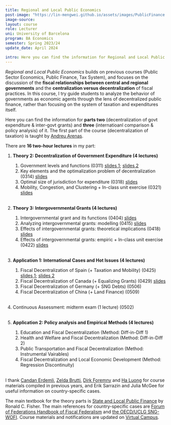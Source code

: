 ```yaml
---
title: Regional and Local Public Economics
post-image: "https://lin-mengwei.github.io/assets/images/PublicFinance.png"
image-source: 
layout: course
role: Lecturer
uni: University of Barcelona
program: BA Economics 
semester: Spring 2023/24
update_date: April 2024

intro: Here you can find the information for Regional and Local Public Economics taught in Spring semester, 2023/24. This is a <b>third-year compulsory course</b> for undergraduate Economics majors at the University of Barcelona.
---
```



*Regional and Local Public Economics* builds on previous courses (Public Sector Economics, Public Finance, Tax System), and focuses on the discussion of the <b>fiscal relationships between central and regional governments</b> and the <b>centralization versus decentralization</b> of fiscal practices. In this course, I try guide students to analyze the behavior of governments as economic agents through the lens of decentralized public finance, rather than focusing on the system of taxation and expenditures itself.

Here you can find the information for <b>parts two</b> (decentralization of govt expenditure & inter-govt grants) and <b>three</b> (internatioanl comparison & policy analysis) of it. The first part of the course (decentralization of taxation) is taught by [Andreu Arenas](https://sites.google.com/site/andreuarenasweb/home).

There are **16 two-hour lectures** in my part:

1. <b>Theory 2: Decentralization of Government Expenditure (4 lectures) </b><br>
	1. Government levels and functions (0311) [slides 1](https://campusvirtual.ub.edu/pluginfile.php/8091574/mod_resource/content/6/0311_expenditure_decentralization_I_studs.pdf); [slides 2](https://campusvirtual.ub.edu/pluginfile.php/8101281/mod_resource/content/2/0314_expenditure_decentralization_I_cont_studs.pdf)<br>
	2. Key elements and the optimalization problem of decentralization (0314) [slides](https://campusvirtual.ub.edu/pluginfile.php/8101280/mod_resource/content/1/031418_expenditure_decentralization_II_studs.pdf)<br>
	3. Optimal size of jurisdiction for expenditure (0318) [slides](https://campusvirtual.ub.edu/pluginfile.php/8109586/mod_resource/content/1/0321_expenditure_decentralization_III_studs.pdf)<br>
	4. Mobility, Congestion, and Clustering + In-class unit exercise (0321) [slides](https://campusvirtual.ub.edu/pluginfile.php/8109586/mod_resource/content/1/0321_expenditure_decentralization_III_studs.pdf) 
<br><br>

2. <b>Theory 3: Intergovernmental Grants (4 lectures)</b> <br>
	1. Intergovernmental grant and its functions (0404) [slides](https://campusvirtual.ub.edu/pluginfile.php/8118122/mod_resource/content/1/0404_intergovernmental_grants_I.pdf)<br>
	2. Analyzing intergovernmental grants: modelling (0415) [slides](https://campusvirtual.ub.edu/pluginfile.php/8132330/mod_resource/content/3/0415_intergovernmental_grants_II.pdf)<br>
	3. Effects of intergovernmental grants: theoretical implications (0418) [slides](https://campusvirtual.ub.edu/pluginfile.php/8137200/mod_resource/content/1/0418_intergovernmental_grants_III.pdf)<br>
	4. Effects of intergovernmental grants: empiric + In-class unit exercise (0422) [slides](https://campusvirtual.ub.edu/pluginfile.php/8140050/mod_resource/content/1/0422_intergovernmental_grants_IV.pdf)
<br><br>

3. <b>Application 1: International Cases and Hot Issues (4 lectures)</b> <br>
	1. Fiscal Decentralization of Spain (+ Taxation and Mobility) (0425) [slides 1](https://campusvirtual.ub.edu/pluginfile.php/8144164/mod_resource/content/1/0425_Case_1_Spain.pdf); [slides 2](https://campusvirtual.ub.edu/pluginfile.php/8147763/mod_resource/content/1/0429_Case_1_Spain_Dirk_paper.pdf)<br>
	2. Fiscal Decentralization of Canada (+ Equalizing Grants) (0429) [slides](https://campusvirtual.ub.edu/pluginfile.php/8147765/mod_resource/content/1/0429_Case_2_Canada.pdf)<br>
	3. Fiscal Decentralization of Germany (+ SNG Debts) (0506)<br>
	4. Fiscal Decentralization of China (+ Land Finance) (0509)
<br><br>

4. Continuous Assessment: midterm exam (1 lecture) (0502)<br><br>

5. <b>Application 2: Policy analysis and Empirical Methods (4 lectures) </b><br>
	1. Education and Fiscal Decentralization (Method: Diff-in-Diff 1)<br>
	2. Health and Welfare and Fiscal Decentralization (Method: Diff-in-Diff 2)<br>
	3. Public Transportation and Fiscal Decentralization (Method: Instrumental Vairables)<br>
	4. Fiscal Decentralization and Local Economic Development (Method: Regression Discontinuity)
<br><br>

I thank [Candan Erdemli](https://candanerdemli.com/), [Zelda Brutti](https://sites.google.com/site/zeldabrutti/),  [Dirk Foremny](http://foremny.eu/) and [Ha Luong](https://haluong.weebly.com/) for course materials compiled in previous years, and Erik Sarrazin and Julia McGee for useful information on country-specific cases.

The main textbook for the theory parts is [State and Local Public Finance](https://www.routledge.com/State-and-Local-Public-Finance/Fisher/p/book/9780367467234) by Ronald C. Fisher. The main references for country-specific cases are [Forum of Federations Handbook of Fiscal Federalism](https://forumfed.org/wp-content/uploads/2023/08/978-3-030-97258-5-3.pdf) and [the OECD/UCLG SNG-WOFI](www.sng-wofi.org/country-profiles/). Course materials and notifications are updated on [Virtual Campus](https://campusvirtual.ub.edu/course/view.php?id=68724).